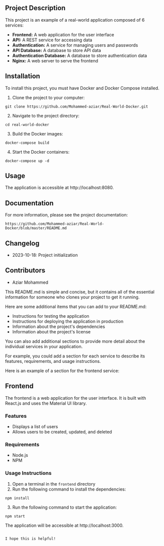 ## Project Description

This project is an example of a real-world application composed of 6 services:

* **Frontend:** A web application for the user interface
* **API:** A REST service for accessing data
* **Authentication:** A service for managing users and passwords
* **API Database:** A database to store API data
* **Authentication Database:** A database to store authentication data
* **Nginx:** A web server to serve the frontend

## Installation

To install this project, you must have Docker and Docker Compose installed.

1. Clone the project to your computer:

```
git clone https://github.com/Mohammed-aziar/Real-World-Docker.git
```

2. Navigate to the project directory:

```
cd real-world-docker
```

3. Build the Docker images:

```
docker-compose build
```

4. Start the Docker containers:

```
docker-compose up -d
```

## Usage

The application is accessible at http://localhost:8080.

## Documentation

For more information, please see the project documentation:

```
https://github.com/Mohammed-aziar/Real-World-Docker/blob/master/README.md
```

## Changelog

* 2023-10-18: Project initialization

## Contributors

* Aziar Mohammed


This README.md is simple and concise, but it contains all of the essential information for someone who clones your project to get it running.

Here are some additional items that you can add to your README.md:

* Instructions for testing the application
* Instructions for deploying the application in production
* Information about the project's dependencies
* Information about the project's license

You can also add additional sections to provide more detail about the individual services in your application.

For example, you could add a section for each service to describe its features, requirements, and usage instructions.

Here is an example of a section for the frontend service:


## Frontend

The frontend is a web application for the user interface. It is built with React.js and uses the Material UI library.

### Features

* Displays a list of users
* Allows users to be created, updated, and deleted

### Requirements

* Node.js
* NPM

### Usage Instructions

1. Open a terminal in the `frontend` directory
2. Run the following command to install the dependencies:

```
npm install
```

3. Run the following command to start the application:

```
npm start
```

The application will be accessible at http://localhost:3000.
``````

I hope this is helpful!
